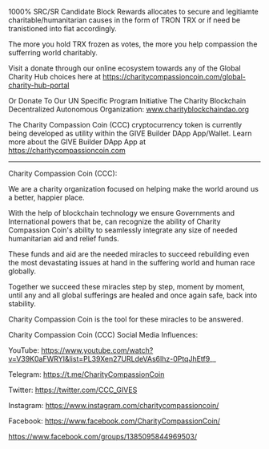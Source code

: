 1000% SRC/SR Candidate Block Rewards allocates to secure and legitiamte charitable/humanitarian causes in the form of TRON TRX or if need be tranistioned into fiat accordingly.

The more you hold TRX frozen as votes, the more you help compassion the sufferring world charitably.

Visit a donate through our online ecosystem towards any of the Global Charity Hub choices here at https://charitycompassioncoin.com/global-charity-hub-portal

Or Donate To Our UN Specific Program Initiative The Charity Blockchain Decentralized Autonomous Organization: www.charityblockchaindao.org

The Charity Compassion Coin (CCC) cryptocurrency token is currently being developed as utility within the GIVE Builder DApp App/Wallet. Learn more about the GIVE Builder DApp App at https://charitycompassioncoin.com

--------

Charity Compassion Coin (CCC): 

We are a charity organization focused on helping make the world around us a better, happier place. 

With the help of blockchain technology we ensure Governments and International powers that be, can recognize the ability of Charity Compassion Coin's ability to seamlessly integrate any size of needed humanitarian aid and relief funds. 

These funds and aid are the needed miracles to succeed rebuilding even the most devastating issues at hand in the suffering world and human race globally.

Together we succeed these miracles step by step, moment by moment, until any and all global sufferings are healed and once again safe, back into stability.

Charity Compassion Coin is the tool for these miracles to be answered.

Charity Compassion Coin (CCC) Social Media Influences:

YouTube: https://www.youtube.com/watch?v=V39K0aFWRYI&list=PL39Xen27URLdeVAs6lhz-0PtqJhEtf9__

Telegram:
https://t.me/CharityCompassionCoin

Twitter:
https://twitter.com/CCC_GIVES

Instagram:
https://www.instagram.com/charitycompassioncoin/

Facebook:
https://www.facebook.com/CharityCompassionCoin/

https://www.facebook.com/groups/1385095844969503/
